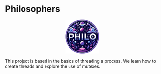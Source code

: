 # Philosophers

<p align="center">
  <a href="https://github.com/Albertoocbs/Philosophers">
    <img src="https://github.com/Albertoocbs/Philosophers/blob/main/philo.png" width="110"/>
  </a>
</p>

This project is based in the basics of threading a process. We learn how to create threads and explore the use of mutexes.
